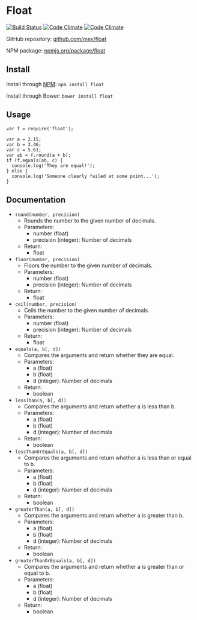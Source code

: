 # Float
[![Build Status](https://travis-ci.org/mex/float.png)](https://travis-ci.org/mex/float) [![Code Climate](https://codeclimate.com/github/mex/float/badges/gpa.svg)](https://codeclimate.com/github/mex/float) [![Code Climate](https://codeclimate.com/github/mex/float/badges/gpa.svg)](https://codeclimate.com/github/mex/float)

GitHub repository: [github.com/mex/float](http://github.com/mex/float)

NPM package: [npmjs.org/package/float](http://npmjs.org/package/float)

## Install
Install through [NPM](http://npmjs.org/package/float): `npm install float`

Install through Bower: `bower install float`

## Usage
```
var f = require('float');

var a = 2.15;
var b = 3.46;
var c = 5.61;
var ab = f.round(a + b);
if (f.equals(ab, c) {
  console.log('They are equal!');
} else {
  console.log('Someone clearly failed at some point...');
}
```

## Documentation
* `round(number, precision)`
   * Rounds the number to the given number of decimals.
   * Parameters:
      * number (float)
      * precision (integer): Number of decimals
   * Return:
      * float
* `floor(number, precision)`
   * Floors the number to the given number of decimals.
   * Parameters:
      * number (float)
      * precision (integer): Number of decimals
   * Return:
      * float
* `ceil(number, precision)`
   * Ceils the number to the given number of decimals.
   * Parameters:
      * number (float)
      * precision (integer): Number of decimals
   * Return:
      * float
* `equals(a, b[, d])`
   * Compares the arguments and return whether they are equal.
   * Parameters:
      * a (float)
      * b (float)
      * d (integer): Number of decimals
   * Return:
      * boolean
* `lessThan(a, b[, d])`
   * Compares the arguments and return whether a is less than b.
   * Parameters:
      * a (float)
      * b (float)
      * d (integer): Number of decimals
   * Return:
      * boolean
* `lessThanOrEquals(a, b[, d])`
   * Compares the arguments and return whether a is less than or equal to b.
   * Parameters:
      * a (float)
      * b (float)
      * d (integer): Number of decimals
   * Return:
      * boolean
* `greaterThan(a, b[, d])`
   * Compares the arguments and return whether a is greater than b.
   * Parameters:
      * a (float)
      * b (float)
      * d (integer): Number of decimals
   * Return:
      * boolean
* `greaterThanOrEquals(a, b[, d])`
   * Compares the arguments and return whether a is greater than or equal to b.
   * Parameters:
      * a (float)
      * b (float)
      * d (integer): Number of decimals
   * Return:
      * boolean
